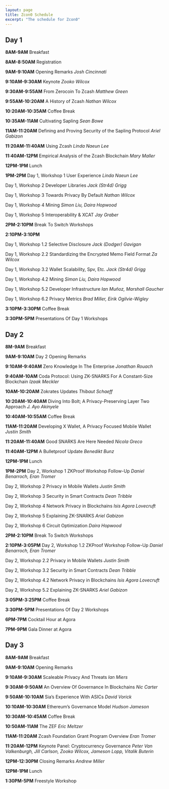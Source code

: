 ```yaml
---
layout: page
title: Zcon0 Schedule
excerpt: "The schedule for Zcon0"
---
```


## Day 1

**8AM-9AM**
Breakfast

**8AM-8:50AM**
Registration

**9AM-9:10AM**
Opening Remarks
*Josh Cincinnati*

**9:10AM-9:30AM**
Keynote
*Zooko Wilcox*

**9:30AM-9:55AM**
From Zerocoin To Zcash
*Matthew Green*

**9:55AM-10:20AM**
A History of Zcash
*Nathan Wilcox*

**10:20AM-10:35AM**
Coffee Break

**10:35AM-11AM**
Cultivating Sapling
*Sean Bowe*

**11AM-11:20AM**
Defining and Proving Security of the Sapling Protocol
*Ariel Gabizon*

**11:20AM-11:40AM**
Using Zcash
*Linda Naeun Lee*

**11:40AM-12PM**
Empirical Analysis of the Zcash Blockchain
*Mary Maller*

**12PM-1PM**
Lunch

**1PM-2PM**
Day 1, Workshop 1
User Experience
*Linda Naeun Lee*

Day 1, Workshop 2
Developer Libraries
*Jack (Str4d) Grigg*

Day 1, Workshop 3
Towards Privacy By Default
*Nathan Wilcox*

Day 1, Workshop 4
Mining
*Simon Liu, Daira Hopwood*

Day 1, Workshop 5
Interoperability & XCAT
*Jay Graber*

**2PM-2:10PM**
Break To Switch Workshops

**2:10PM-3:10PM**

Day 1, Workshop 1.2
Selective Disclosure
*Jack (Dodger) Gavigan*

Day 1, Workshop 2.2
Standardizing the Encrypted Memo Field Format
*Za Wilcox*

Day 1, Workshop 3.2
Wallet Scalability, Spv, Etc.
*Jack (Str4d) Grigg*

Day 1, Workshop 4.2
Mining
*Simon Liu, Daira Hopwood*

Day 1, Workshop 5.2
Developer Infrastructure
*Ian Muñoz, Marshall Gaucher*

Day 1, Workshop 6.2
Privacy Metrics
*Brad Miller, Eirik Ogilvie-Wigley*

**3:10PM-3:30PM**
Coffee Break

**3:30PM-5PM**
Presentations Of Day 1 Workshops

## Day 2

**8M-9AM**
Breakfast

**9AM-9:10AM**
Day 2 Opening Remarks

**9:10AM-9:40AM**
Zero Knowledge In The Enterprise
*Jonathan Rouach*

**9:40AM-10AM**
Coda Protocol: Using ZK-SNARKS For A Constant-Size Blockchain
*Izaak Meckler*

**10AM-10:20AM**
Zokrates Updates
*Thibaut Schaeff*

**10:20AM-10:40AM**
Diving Into Bolt; A Privacy-Preserving Layer Two Approach
*J. Ayo Akinyele*

**10:40AM-10:55AM**
Coffee Break

**11AM-11:20AM**
Developing X Wallet, A Privacy Focused Mobile Wallet
*Justin Smith*

**11:20AM-11:40AM**
Good SNARKS Are Here Needed
*Nicola Greco*

**11:40AM-12PM**
A Bulletproof Update
*Benedikt Bunz*

**12PM-1PM**
Lunch

**1PM-2PM**
Day 2, Workshop 1
ZKProof Workshop Follow-Up
*Daniel Benarroch, Eran Tromer*

Day 2, Workshop 2
Privacy in Mobile Wallets
*Justin Smith*

Day 2, Workshop 3
Security in Smart Contracts
*Dean Tribble*

Day 2, Workshop 4
Network Privacy in Blockchains
*Isis Agora Lovecruft*

Day 2, Workshop 5
Explaining ZK-SNARKS
*Ariel Gabizon*

Day 2, Workshop 6
Circuit Optimization
*Daira Hopwood*

**2PM-2:10PM**
Break To Switch Workshops

**2:10PM-3:05PM**
Day 2, Workshop 1.2
ZKProof Workshop Follow-Up
*Daniel Benarroch, Eran Tromer*

Day 2, Workshop 2.2
Privacy in Mobile Wallets
*Justin Smith*

Day 2, Workshop 3.2
Security in Smart Contracts
*Dean Tribble*

Day 2, Workshop 4.2
Network Privacy in Blockchains
*Isis Agora Lovecruft*

Day 2, Workshop 5.2
Explaining ZK-SNARKS
*Ariel Gabizon*

**3:05PM-3:25PM**
Coffee Break

**3:30PM-5PM**
Presentations Of Day 2 Workshops

**6PM-7PM**
Cocktail Hour at Agora

**7PM-9PM**
Gala Dinner at Agora

## Day 3

**8AM-9AM**
Breakfast

**9AM-9:10AM**
Opening Remarks

**9:10AM-9:30AM**
Scaleable Privacy And Threats
*Ian Miers*

**9:30AM-9:50AM**
An Overview Of Governance In Blockchains
*Nic Carter*

**9:50AM-10:10AM**
Sia’s Experience With ASICs
*David Vorick*

**10:10AM-10:30AM**
Ethereum’s Governance Model
*Hudson Jameson*

**10:30AM-10:45AM**
Coffee Break

**10:50AM-11AM**
The ZEF
*Eric Meltzer*

**11AM-11:20AM**
Zcash Foundation Grant Program Overview
*Eran Tromer*

**11:20AM-12PM**
Keynote Panel: Cryptocurrency Governance
*Peter Van Valkenburgh, Jill Carlson, Zooko Wilcox, Jameson Lopp, Vitalik Buterin*

**12PM-12:30PM**
Closing Remarks
*Andrew Miller*

**12PM-1PM**
Lunch

**1:30PM-5PM**
Freestyle Workshop
